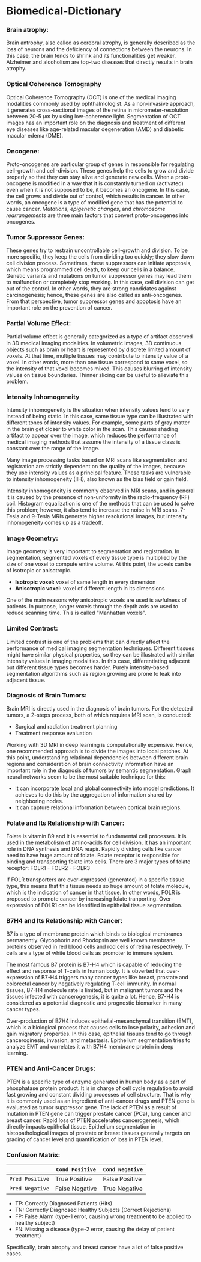 # Biomedical-Dictionary

### Brain atrophy: 

Brain antrophy, also called as cerebral atrophy, is generally described as the loss of neurons and the deficiency of connections between the neurons. In this case, the brain tends to shrink and its functionalities get weaker. Alzheimer and alcoholism are top-two diseases that directly results in brain atrophy.

### Optical Coherence Tomography

Optical Coherence Tomography (OCT) is one of the medical imaging modalities commonly used by ophthalmologist. As a non-invasive approach, it generates cross-sectional images of the retina in micrometer-resolution between 20-5 $\mu m$ by using low-coherence light. Segmentation of OCT images has an important role on the diagnosis and treatment of different eye diseases like age-related macular degeneration (AMD) and diabetic macular edema (DME).

### Oncogene: 

Proto-oncogenes are particular group of genes in responsible for regulating cell-growth and cell-division. These genes help the cells to grow and divide properly so that they can stay alive and generate new cells. When a proto-oncogene is modified in a way that it is constantly turned on (activated) even when it is not supposed to be, it becomes an oncogene. In this case, the cell grows and divide out of control, which results in cancer. In other words, an oncogene is a type of modified gene that has the potential to cause cancer. *Mutations*, *epigenetic changes*, and *chromosome rearrangements* are three main factors that convert proto-oncogenes into oncogenes.

  
### Tumor Suppressor Genes:

These genes try to restrain uncontrollable cell-growth and division. To be more specific, they keep the cells from dividing too quickly; they slow down cell division process. Sometimes, these suppressors can initiate apoptosis, which means programmed cell death, to keep our cells in a balance. Genetic variants and mutations on tumor suppressor genes may lead them to malfunction or completely stop working. In this case, cell division can get out of the control. In other words, they are strong candidates against carcinogenesis; hence, these genes are also called as anti-oncogenes. From that perspective, tumor suppressor genes and apoptosis have an important role on the prevention of cancer. 

### Partial Volume Effect:

Partial volume effect is generally categorized as a type of artifact observed in 3D medical imaging modalities. In volumetric images, 3D continuous objects such as brain or heart is represented by discrete limited amount of voxels. At that time, multiple tissues may contribute to intensity value of a voxel. In other words, more than one tissue correspond to same voxel, so the intensity of that voxel becomes mixed. This causes blurring of intensity values on tissue boundaries. Thinner slicing can be useful to alleviate this problem. 

### Intensity Inhomogeneity

Intensity inhomogeneity is the situation when intensity values tend to vary instead of being static. In this case, same tissue type can be illustrated with different tones of intensity values. For example, some parts of gray matter in the brain get closer to white color in the scan. This causes shading artifact to appear over the image, which reduces the performance of medical imaging methods that assume the intensity of a tissue class is constant over the range of the image.

Many image processing tasks based on MRI scans like segmentation and registration are strictly dependent on the quality of the images, because they use intensity values as a principal feature. These tasks are vulnerable to intensity inhomogeneity (IIH), also known as the bias field or gain field.

Intensity inhomogeneity is commonly observed in MRI scans, and in general it is caused by the presence of non-uniformity in the radio-frequency (RF) coil. Histogram equalization is one of the methods that can be used to solve this problem; however, it also tend to increase the noise in MRI scans. 7-Tesla and 9-Tesla MRIs generate higher resolutional images, but intensity inhomogeneity comes up as a tradeoff. 

### Image Geometry:

Image geometry is very important to segmentation and registration. In segmentation, segmented voxels of every tissue type is multiplied by the size of one voxel to compute entire volume. At this point, the voxels can be of isotropic or anisotropic. 

- **Isotropic voxel:** voxel of same length in every dimension
- **Anisotropic voxel:** voxel of different length in its dimensions

One of the main reasons why anisotropic voxels are used is awfulness of patients. In purpose, longer voxels through the depth axis are used to reduce scanning time. This is called "Manhattan voxels". 

### Limited Contrast:

Limited contrast is one of the problems that can directly affect the performance of medical imaging segmentation techniques. Different tissues might have similar physical properties, so they can be illustrated with similar intensity values in imaging modalities. In this case, differentiating adjacent but different tissue types becomes harder. Purely intensity-based segmentation algorithms such as region growing are prone to leak into adjacent tissue. 

### Diagnosis of Brain Tumors: 

Brain MRI is directly used in the diagnosis of brain tumors. For the detected tumors, a 2-steps process, both of which requires MRI scan, is conducted:

- Surgical and radiation treatment planning
- Treatment response evaluation

Working with 3D MRI in deep learning is computationally expensive. Hence, one recommended approach is to divide the images into local patches. At this point, understanding relational dependencies between different brain regions and consideration of brain connectivity information have an important role in the diagnosis of tumors by semantic segmentation. Graph neural networks seem to be the most suitable technique for this:

- It can incorporate local and global connectivity into model predictions. It achieves to do this by the aggregation of information shared by neighboring nodes. 
- It can capture relational information between cortical brain regions.

### Folate and Its Relationship with Cancer:

Folate is vitamin B9 and it is essential to fundamental cell processes. It is used in the metabolism of amino-acids for cell division. 
It has an important role in DNA synthesis and DNA reapir. Rapidly dividing cells like cancer need to have huge amount of folate. Folate receptor is responsible for binding and transporting folate into cells. There are 3 major types of folate receptor: FOLR1 - FOLR2 - FOLR3

If FOLR transporters are over-expressed (generated) in a specific tissue type, this means that this tissue needs so huge amount of folate molecule, which is the indication of cancer in that tissue. In other words, FOLR is proposed to promote cancer by increasing folate tranporting. Over-expression of FOLR1 can be identified in epithelial tissue segmentation.

### B7H4 and Its Relationship with Cancer:

B7 is a type of membrane protein which binds to biological membranes permanently. Glycophorin and Rhodopsin are well known membrane proteins observed in red blood cells and rod cells of retina respectively. T-cells are a type of white blood cells as promoter to immune system.

The most famous B7 protein is B7-H4 which is capable of reducing the effect and response of T-cells in human body. It is obverted that over-expression of B7-H4 triggers many cancer types like breast, prostate and colorectal cancer by negatively regulating T-cell immunity.
In normal tissues, B7-H4 molecule rate is limited, but in malignant tumors and the tissues infected with cancerogenesis, it is quite a lot. Hence, B7-H4 is considered as a potential diagnostic and prognostic biomarker in many cancer types.

Over-production of B7H4 induces epithelial-mesenchymal transition (EMT), which is a biological process that causes cells to lose polarity, adhesion and gain migratory properties. In this case, epithelial tissues tend to go through canceroginesis, invasion, and metastasis. Epithelium segmentation tries to analyze EMT and correlates it with B7H4 membrane protein in deep learning.

### PTEN and Anti-Cancer Drugs:

PTEN is a specific type of enzyme generated in human body as a part of phosphatase protein product. It is in charge of cell cycle regulation to avoid fast growing and constant dividing processes of cell structure. That is why it is commonly used as an ingredient of anti-cancer drugs and PTEN gene is evaluated as tumor suppressor gene. The lack of PTEN as a result of mutation in PTEN gene can trigger prostate cancer (PCa), lung cancer and breast cancer. Rapid loss of PTEN accelerates cancerogenesis, which directly impacts epithelial tissue. Epithelium segmentation in histopathological images of prostate or breast tissues generally targets on grading of cancer level and quantification of loss in PTEN level.

### Confusion Matrix:


|                 | `Cond Positive` | `Cond Negative` |
| ---             |     ---         |      ---        |
| `Pred Positive` |  True Positive  |  False Positive |
| `Pred Negative` | False Negative  |  True Negative  |

* TP: Correctly Diagnosed Patients (Hits)
* TN: Correctly Diagnosed Healthy Subjects (Correct Rejections)
* FP: False Alarm (type-1 error, causing wrong treatment to be applied to healthy subject)
* FN: Missing a disease (type-2 error, causing the delay of patient treatment)

Specifically, brain atrophy and breast cancer have a lot of false positive cases. 
